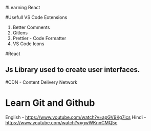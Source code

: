 #Learning React

#Usefull VS Code Extensions
 1. Better Comments
 1. Gitlens
 1. Prettier - Code Formatter
 1. VS Code Icons

#React
## Js Library used to create user interfaces.

#CDN - Content Delivery Network
<script crossorigin src="https://unpkg.com/react@18/umd/react.development.js"></script>
<script crossorigin src="https://unpkg.com/react-dom@18/umd/react-dom.development.js"></script>

# Learn Git and Github
English - https://www.youtube.com/watch?v=apGV9Kg7ics
Hindi - https://www.youtube.com/watch?v=gwWKnnCMQ5c
